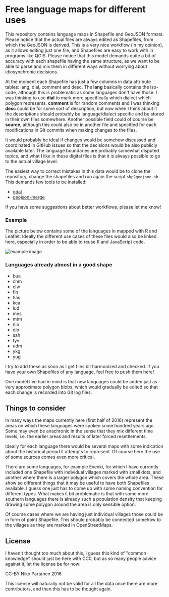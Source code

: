 # Free language maps for different uses

This repository contains language maps in Shapefile and GeoJSON formats. Please notice that the actual files are always edited as Shapefiles, from which the GeoJSON is derived. This is a very nice workflow (in my opinion), as it allows editing just one file, and Shapefiles are easy to work with in programs like QGIS. Please notice that this model demands quite a bit of accuracy with each shapefile having the same structure, as we want to be able to parse and mix them in different ways without worrying about idiosynchronic decisions.

At the moment each Shapefile has just a few columns in data attribute tables: lang, dial, comment and desc. The **lang** basically contains the iso-code, although this is problematic as some languages don't have those. I was thinking to use **dial** to mark more specifically which dialect which polygon represents. **comment** is for random comments and I was thinking **desc** could be for some sort of description, but now when I think about it the descriptions should probably be language/dialect specific and be stored in their own files somewhere. Another possible field could of course be **source**, although this could also be in another file and specified for each modifications in Git commits when making changes to the files. 

It would probably be ideal if changes would be somehow discussed and coordinated in GitHub issues so that the decisions would be also publicly available later. The language boundaries are probably somewhat disputed topics, and what I like in these digital files is that it is always possible to go to the actual village level.

The easiest way to correct mistakes in this data would be to clone the repository, change the shapefiles and run again the script `shp2geojson.sh`. This demands few tools to be installed:

- [gdal](http://www.gdal.org/)
- [geojson-merge](https://github.com/mapbox/geojson-merge)

If you have some suggestions about better workflows, please let me know!

### Example

The picture below contains some of the languages in mapped with R and Leaflet. Ideally the different use cases of these files would also be linked here, especially in order to be able to reuse R and JavaScript code.

![example image](https://raw.githubusercontent.com/nikopartanen/language_maps/master/example_leaflet.png)

### Languages already almost in a good shape

- bua
- chm
- clw
- fin
- has
- kca
- lud
- mns
- mtm
- nio
- olo
- sah
- tyv
- udm
- ykg
- yug

I try to add these as soon as I get files bit harmonized and checked. If you have your own Shapefiles of any language, feel free to push them here!

One model I've had in mind is that new languages could be added just as very approximate polygon blobs, which would gradually be edited so that each change is recorded into Git log files.

## Things to consider

In many ways the maps currently here (first half of 2016) represent the areas on which these languages were spoken some hundred years ago. Some may even be anachronic in the sense that they mix different time levels, i.e. the earlier areas and results of later forced resettlements.

Ideally for each language there would be several maps with some indication about the historical period it attempts to represent. Of course here the use of some sources comes even more critical.

There are some languages, for example Evenki, for which I have currently included one Shapefile with individual villages marked with small dots, and another where there is a larger polygon which covers the whole area. These show so different things that it may be useful to have both Shapefiles available. I guess one just has to come up with some naming convention for different types. What makes it bit problematic is that with some more southern languages there is already such a population density that keeping drawing some polygon around the area is only sensible option.

Of course cases where we are having just individual villages those could be in form of point Shapefile. This should probably be connected somehow to the villages as they are marked in OpenStreetMaps.

## License

I haven't thought too much about this, I guess this kind of "common knowledge" should just be here with CC0, but as so many people advice against it, let the license be for now:

CC-BY Niko Partanen 2016

This license will naturally not be valid for all the data once there are more contributors, and then this has to be thought again.